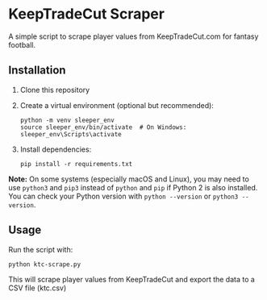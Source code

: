 # KeepTradeCut Scraper

A simple script to scrape player values from KeepTradeCut.com for fantasy football.

## Installation

1. Clone this repository
2. Create a virtual environment (optional but recommended):

   ```
   python -m venv sleeper_env
   source sleeper_env/bin/activate  # On Windows: sleeper_env\Scripts\activate
   ```

3. Install dependencies:

   ```
   pip install -r requirements.txt
   ```

**Note:** On some systems (especially macOS and Linux), you may need to use `python3` and `pip3` instead of `python` and `pip` if Python 2 is also installed. You can check your Python version with `python --version` or `python3 --version`.

## Usage

Run the script with:

```
python ktc-scrape.py
```

This will scrape player values from KeepTradeCut and export the data to a CSV file (ktc.csv)

